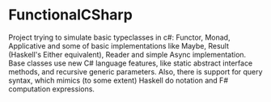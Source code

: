 # FunctionalCSharp

Project trying to simulate basic typeclasses in c#: Functor, Monad, Applicative and some of basic implementations like Maybe, Result (Haskell's Either equivalent), Reader and simple Async implementation.
Base classes use new C# language features, like static abstract interface methods, and recursive generic parameters.
Also, there is support for query syntax, which mimics (to some extent) Haskell do notation and F# computation expressions.

